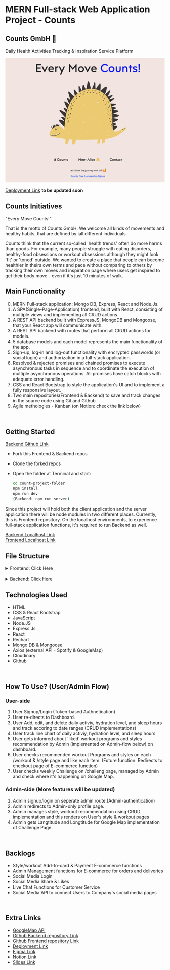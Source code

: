 # MERN Full-stack Web Application Project - Counts 

## Counts GmbH 💖
 Daily Health Activities Tracking & Inspiration Service Platform 

<img src="./src//assets/Main.png" alt="main" title="main picture">

[Deployment Link]()
**to be updated soon**
<br>

## Counts Initiatives 

"Every Move Counts!"

That is the motto of Counts GmbH. We welcome all kinds of movements and healthy habits, that are defined by iall different individuals. 

Counts think that the current so-called 'health trends' often do more harms than goods. For example, many people struggle with eating disorders, healthy-food obsessions or workout obsessions although they might look 'fit' or 'toned' outside. We wanted to create a place that people can become healthier in theirs own terms and pace without comparing to others by tracking their own moves and inspiration page where users get inspired to get their body move - even if it's just 10 minutes of walk. 

## Main Functionality
0. MERN Full-stack application: Mongo DB, Express, React and Node.Js. 
1. A SPA(Single-Page-Application) frontend, built with React, consisting of multiple views and implementing all CRUD actions.
2. A REST API backend built with ExpressJS, MongoDB and Mongoose, that your React app will communicate with.
3. A REST API backend with routes that perform all CRUD actions for models.
4. 5 database models and each model represents the main functionality of the app.
5. Sign-up, log-in and log-out functionality with encrypted passwords (or social login) and authorization in a full-stack application.
6. Resolved & rejected promises and chained promises to execute asynchronous tasks in sequence and to coordinate the execution of multiple asynchronous operations. All promises have catch blocks with adequate error handling. 
7. CSS and React Bootstrap to style the application's UI and to implement a fully responsive layout.
8. Two main repositories(Frontend & Backend) to save and track changes in the source code using Git and Github
9. Agile methologies - Kanban (on Notion: check the link below)

<br>

## Getting Started

[Backend Github Link](https://github.com/virgoeun/counts-Back)


- Fork this Frontend & Backend repos
- Clone the forked repos
- Open the folder at Terminal and start:

  ```bash
  cd count-project-folder
  npm install
  npm run dev 
  (Backend: npm run server)
  ```

Since this project will hold both the client application and the server application there will be node modules in two different places. Currently, this is Frontend repository. On the localhost environments, to experience full-stack application functions, it's required to run Backend as well. 

[Backend Localhost Link](http://localhost:5005)
<br>
[Frontend Localhost Link](http://localhost:5173)



## File Structure

<details>
  <summary>Frontend: Click Here</summary>

```
src/

|-- assets/

|-- components/
|   |-- Activity/
|   |   |-- ActivityDetails.jsx
|   |   |-- AddActivity.jsx
|   |-- AdminStyle/
|   |   |-- AddAdminStyle.jsx
|   |   |-- AdminStyleList.jsx
|   |   |-- EachStyle.jsx
|   |-- AdminWorkout/
|   |   |-- AddAdminWorkout.jsx
|   |   |-- AdminWorkoutList.jsx
|   |   |-- EachWorkout.jsx
|   |-- Bookmarks/
|   |   |-- CreateBookmark.jsx
|   |   |-- EditBookmark.jsx
|   |-- Challenge/
|   |   |-- ChallengePopup.jsx
|   |   |-- ChallengePopupFunction.jsx
|   |-- ChartGroup/
|   |   |-- ChartGroup.jsx
|   |   |-- Graph.module.css
|   |-- CustomToolTip/
|   |   |-- CustomToolTip.css
|   |   |-- CustomToolTip.jsx
|   |-- CustomToolTip/
|   |   |-- CustomToolTip.css
|   |   |-- CustomToolTip.jsx
|   |-- FeedbackForm/
|   |   |-- DailyActivity.css
|   |   |-- DailyForm.jsx
|   |   |-- FormButton.jsx
|   |   |-- FormQuestions.jsx
|   |   |-- Options.jsx
|   |-- GoogleApi/
|   |   |-- Geocoder.jsx
|   |   |-- Map.jsx
|   |   |-- PlaceDetails.jsx
|   |-- ProfilePopUp/
|   |   |-- Popup.css
|   |   |-- Popup.jsx
|   |   |-- PopupFunction.jsx
|   |-- Style/
|   |   |-- GetLikedStyles.jsx
|   |   |-- LikeStyleButton.jsx
|   |-- UserWorkout/
|   |   |-- GetLikedWorkouts.jsx
|   |   |-- LikeWorkoutButton.jsx
|   |-- AdminIsAnon.jsx
|   |-- AdminIsPrivate.jsx
|   |-- HeartButton.jsx
|   |-- IsAnon.jsx
|   |-- IsPrivate.jsx
|   |-- Joke.jsx
|   |-- ProfileDetails.jsx
|   |-- ScrollToTop.jsx
|   |-- SurveyApp.jsx
|   |-- Video.jsx

|-- Context/
|   |-- auth.context.jsx

|-- pages/
|   |-- AdminAuth/
|   |   |-- AdminLoginPage.jsx
|   |   |-- AdminSignupPage.jsx
|   |-- LandingPage/
|   |   |-- Homepage.jsx
|   |   |-- Home.jsx
|   |-- YourComponent/
|   |   |-- YourComponent.js
|   |   |-- YourComponent.css
|   |-- AdminProfilePage.jsx
|   |-- AdminWorkoutPage.jsx
|   |-- AdminStylePage.jsx
|   |-- Challenge.jsx
|   |-- Chart.jsx
|   |-- Checkin.jsx
|   |-- EditCheckin.jsx
|   |-- Favorite.jsx
|   |-- LoginPage.jsx
|   |-- ProfilePage.jsx
|   |-- SignupPage.jsx
|   |-- StylesPage.jsx
|   |-- WorkoutPage.jsx

|-- static/
|   |-- questions.jsx
|-- App.css
|-- App.jsx
|-- index.css
|-- main.jsx
|-- gitignore
|-- README.md
|-- index.html
|-- package-lock.json
|-- package.json


```
</details>
<br>
<details>
  <summary>Backend: Click Here</summary>

```

|-- config/
|   |-- cloudinary.config.js
|   |-- index.js
|-- db/
|   |-- index.js
|-- error-handling/
|   |-- index.js
|-- googleMap/
|   |-- geoCoder.js
|-- middleware/
|   |-- jwt.middleware.js
|-- models/
|   |-- Activity.model.js
|   |-- Favorites.model.js
|   |-- Style.model.js
|   |-- User.model.js
|   |-- Workout.model.js
|-- public/
|   |-- images/
|   |-- scripts/
|   |   |-- index.js
|-- routes/
|   |-- Home.routes.js
|   |-- admin.routes.js
|   |-- adminStyle.routes.js
|   |-- adminWorkout.routes.js
|   |-- adminsprofile.routes.js
|   |-- auth.routes.js
|   |-- bookmarks.routes.js
|   |-- challenge.routes.js
|   |-- checkin.routes.js
|   |-- geocode.routes.js 
|   |-- index.routes.js
|   |-- joke.routes.js
|   |-- music.routes.js
|   |-- profile.routes.js
|   |-- style.routes.js
|   |-- video.routes.js
|   |-- workout.routes.js
|-- .gitignore
|-- app.js
|-- package-lock.json
|-- package.json
|-- server.js

```
</details>

## Technologies Used
- HTML
- CSS & React Bootstrap
- JavaScript
- Node.JS
- Express.Js
- React 
- Rechart
- Mongo DB & Mongoose
- Axios (external API - Spotify & GoogleMap)
- Cloudinary 
- Github 

<br>

## How To Use? (User/Admin Flow)

### User-side
1. User Signup/Login (Token-based Authnetication)
2. User re-directs to Dashboard.
3. User Add, edit, and delete daily activiy, hydration level, and sleep hours and track accoring to date ranges (CRUD implementations)
4. User track line chart of daily activiy, hydration level, and sleep hours 
5. User gets infomred about 'liked' workout programs and styles recommendation by Admin (implemented on Admin-flow below) on dashboard.
6. User checks recommended workout Programs and styles on each /workout & /style page and like each item. (Future function: Redirects to checkout page of E-commerce function)
7. User checks weekly Challenge on /challeng page, managed by Admin and check where it's happening on Google Map.


### Admin-side (More features will be updated)
1. Admin signup/login on seperate admin route.(Admin-authentication)
2. Admin redirects to Admin-only profile page.
3. Admin manages style, workout recommendation using CRUD implementation and this renders on User's style & workout pages
4. Admin gets Langtitude and Longtitude for Google Map implementation of Challenge Page. 

<br>


## Backlogs
- Style/workout Add-to-card & Payment E-commerce functions
- Admin Management functions for E-commerce for orders and deliveries
- Social Media Login
- Social Media Share & Likes
- Live Chat Functions for Customer Service
- Social Media API to connect Users to Company's social media pages

<br>

## Extra Links
- [GoogleMap API](https://developers.google.com/maps)
- [Github Backend repository Link](https://github.com/virgoeun/counts-Back)
- [Github Frontend repository Link](https://github.com/virgoeun/counts-Front)
- [Deployment Link](http://localhost:5173/)
- [Figma Link](https://www.figma.com/file/mhDzIfJH7fWj75CjbsIVcs/WD-Alice-PR3-Counts?type=design&node-id=0-1&mode=design&t=fJfTMYQChA0Q6k98-0)
- [Notion Link](https://www.notion.so/fa15f3c8153e402984647067a5ad0ff3?v=09b08a1f484043bca37284c7a032307a)
- [Slides Link](https://docs.google.com/presentation/d/1msWUCiuqnAGboJf8ruWClRLarcXbTlsZZtF64FNnTPI/edit#slide=id.g2775d7d4e5c_0_281)




